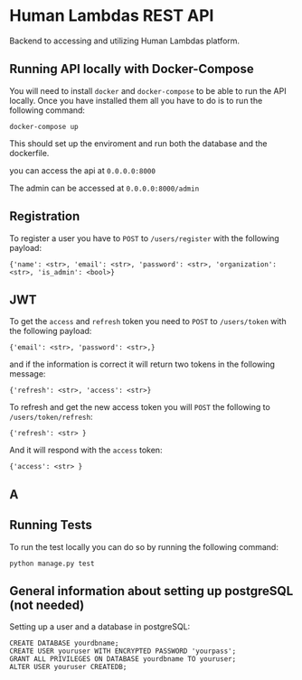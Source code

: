 
# Human Lambdas REST API
Backend to accessing and utilizing Human Lambdas platform. 

## Running API locally with Docker-Compose
You will need to install `docker` and `docker-compose` to be able to run the API locally. 
Once you have installed them all you have to do is to run the following command:
```
docker-compose up
```
This should set up the enviroment and run both the database and the dockerfile.

you can access the api at `0.0.0.0:8000`

The admin can be accessed at `0.0.0.0:8000/admin`

## Registration
To register a user you have to `POST` to `/users/register` with the following payload: 
```
{'name': <str>, 'email': <str>, 'password': <str>, 'organization': <str>, 'is_admin': <bool>}
```

## JWT 
To get the `access` and `refresh` token you need to `POST` to `/users/token` with the following payload: 
```
{'email': <str>, 'password': <str>,}
```
and if the information is correct it will return two tokens in the following message: 
```
{'refresh': <str>, 'access': <str>}
```

To refresh and get the new access token you will `POST` the following to `/users/token/refresh`:

```
{'refresh': <str> }
``` 

And it will respond with the `access` token: 

```
{'access': <str> }
``` 

## A

## Running Tests

To run the test locally you can do so by running the following command:

```
python manage.py test
```



## General information about setting up postgreSQL (not needed)
Setting up a user and a database in postgreSQL:
```
CREATE DATABASE yourdbname;
CREATE USER youruser WITH ENCRYPTED PASSWORD 'yourpass';
GRANT ALL PRIVILEGES ON DATABASE yourdbname TO youruser;
ALTER USER youruser CREATEDB;
```